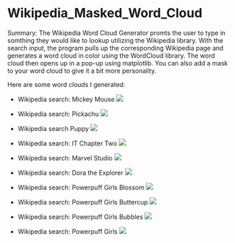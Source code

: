 # Wikipedia_Masked_Word_Cloud

Summary: The Wikipedia Word Cloud Generator promts the user to type in somthing they would like to lookup utilizing the Wikipedia library. With the search input, the program pulls up the corresponding Wikipedia page and generates a word cloud in color using the WordCloud library. The word cloud then opens up in a pop-up using matplotlib. You can also add a mask to your word cloud to give it a bit more personality.

Here are some word clouds I generated:

* Wikipedia search: Mickey Mouse
![](images/mickeyMouse.png)

* Wikipedia search: Pickachu
![](images/pickachu.png)

* Wikipedia search Puppy
![](images/puppy.png)

* Wikipedia search: IT Chapter Two
![](images/itChapterTwo.png)

* Wikipedia search: Marvel Studio
![](images/marvelStudio.png)

* Wikipedia search: Dora the Explorer
![](images/dora.png)

* Wikipedia search: Powerpuff Girls Blossom
![](images/blossom.png)

* Wikipedia search: Powerpuff Girls Buttercup
![](images/buttercup.png)

* Wikipedia search: Powerpuff Girls Bubbles
![](images/bubbles.png)

* Wikipedia search: Powerpuff Girls
![](images/powerpuffGirls.png)
